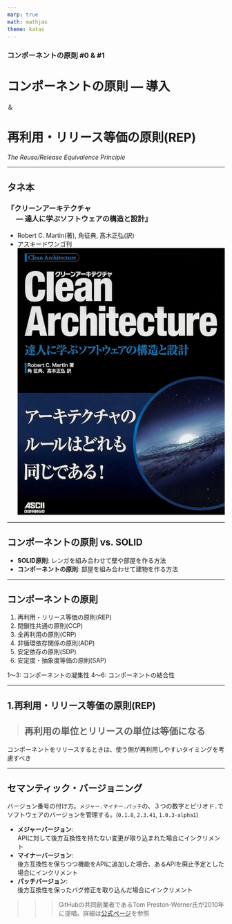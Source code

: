 ```yaml
---
marp: true
math: mathjax
theme: katas
---
```

<!-- 
size: 16:9
paginate: true
-->
<!-- header: 勉強会# ― エンジニアとしての解像度を高めるための勉強会-->

### コンポーネントの原則 #0 & #1

# コンポーネントの原則 ― 導入

＆

# 再利用・リリース等価の原則(REP)
_The Reuse/Release Equivalence Principle_

---
## タネ本

### 『クリーンアーキテクチャ<br>　 ― 達人に学ぶソフトウェアの構造と設計』
* Robert C. Martin(著), 角征典, 髙木正弘(訳)
* アスキードワンゴ刊
![bg right:30% 90%](assets/07-cleanarchitecture.jpg)

---

## コンポーネントの原則 vs. SOLID

* **SOLID原則**: レンガを組み合わせて壁や部屋を作る方法
* **コンポーネントの原則**: 部屋を組み合わせて建物を作る方法

<!-- SOLIDをスケールさせるだけのものもあれば、部屋と建物の関係と同じようにSOLIDだけではない方法も存在する -->

---

## コンポーネントの原則

1. 再利用・リリース等価の原則(REP)
2. 閉鎖性共通の原則(CCP)
3. 全再利用の原則(CRP)
4. 非循環依存関係の原則(ADP)
5. 安定依存の原則(SDP)
6. 安定度・抽象度等価の原則(SAP)

1〜3: コンポーネントの凝集性
4〜6: コンポーネントの結合性

---

## 1.再利用・リリース等価の原則(REP)

> ## 再利用の単位とリリースの単位は等価になる

コンポーネントをリリースするときは、使う側が再利用しやすいタイミングを考慮すべき


---

## セマンティック・バージョニング

バージョン番号の付け方。`メジャー.マイナー.パッチ`の、３つの数字とピリオド`.`で
ソフトウェアのバージョンを管理する。(`0.1.8`, `2.3.41`, `1.0.3-alpha1`)

* **メジャーバージョン**:<br> APIに対して後方互換性を持たない変更が取り込まれた場合にインクリメント
* **マイナーバージョン**:<br> 後方互換性を保ちつつ機能をAPIに追加した場合、あるAPIを廃止予定とした場合にインクリメント
* **パッチバージョン**:<br> 後方互換性を保ったバグ修正を取り込んだ場合にインクリメント

>>> GitHubの共同創業者であるTom Preston-Werner氏が2010年に提唱。詳細は[公式ページ](https://semver.org/lang/ja/spec/v2.0.0.html)を参照

<!-- 馴染みの深いバージョン体系であるため、一度見ておいた方が良い。コメント欄にもURLを貼り付けること -->